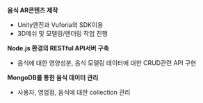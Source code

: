 **음식 AR콘텐츠 제작**
  - Unity엔진과 Vuforia의 SDK이용 
  - 3D메쉬 및 모델링/렌더링 작업 진행
  
**Node.js 환경의 RESTful API서버 구축**
  - 음식에 대한 영양성분, 음식 모델링 데이터에 대한 CRUD관련 API 구현
  
**MongoDB를 통한 음식 데이터 관리**
  - 사용자, 영업점, 음식에 대한 collection 관리